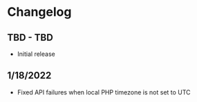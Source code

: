 # Changelog

## TBD - TBD
* Initial release

## 1/18/2022
* Fixed API failures when local PHP timezone is not set to UTC
